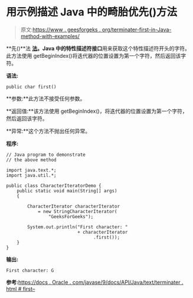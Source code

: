 # 用示例描述 Java 中的畸胎优先()方法

> 原文:[https://www . geesforgeks . org/terminater-first-in-Java-method-with-examples/](https://www.geeksforgeeks.org/characteriterator-first-method-in-java-with-examples/)

**先()**法 **[法](https://www.geeksforgeeks.org/tag/java-text-package/)。Java 中的特性描述符接口**用来获取这个特性描述符开头的字符。此方法使用 getBeginIndex()将迭代器的位置设置为第一个字符，然后返回该字符。

**语法:**

```
public char first()

```

**参数:**此方法不接受任何参数。

**返回值:**该方法使用 getBeginIndex()，将迭代器的位置设置为第一个字符，然后返回该字符。

**异常:**这个方法不抛出任何异常。

**程序:**

```
// Java program to demonstrate
// the above method

import java.text.*;
import java.util.*;

public class CharacterIteratorDemo {
    public static void main(String[] args)
    {

        CharacterIterator characterIterator
            = new StringCharacterIterator(
                "GeeksForGeeks");

        System.out.println("First character: "
                           + characterIterator
                                 .first());
    }
}
```

**输出:**

```
First character: G

```

**参考:**[https://docs . Oracle . com/javase/9/docs/API/Java/text/terminater . html # first–](https://docs.oracle.com/javase/9/docs/api/java/text/CharacterIterator.html#first--)
